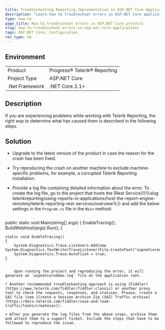 ```yaml
---
title: Troubleshooting Reporting Implementation in ASP.NET Core Application
description: "Learn how to troubleshoot errors in ASP.NET Core applications when crashing."
type: how-to
page_title: How to troubleshoot errors in ASP.NET Core projects
slug: how-to-troubleshoot-errors-in-asp-net-core-applications
tags: ASP.NET Core, Configuration
res_type: kb
---
```


## Environment

<table>
	<tr>
		<td>Product</td>
		<td>Progress® Telerik® Reporting</td>
	</tr>
	<tr>
		<td>Project Type</td>
		<td>ASP.NET Core</td>
	</tr>
	<tr>
		<td>.Net Framework</td>
		<td>.NET Core 2.1+</td>
	</tr>
</table>


## Description

If you are experiencing problems while working with Telerik Reporting, the right way to determine what has caused them is described in the following steps.

## Solution

* Upgrade to the latest version of the product in case the reason for the crash has been fixed.
* Try reproducing the crash on another machine to exclude machine-specific problems, for example, a corrupted Telerik Reporting installation.
* Provide a log file containing detailed information about the error. To create the log file, go to the project that hosts the [Rest Service]({%slug telerikreporting/using-reports-in-applications/host-the-report-engine-remotely/telerik-reporting-rest-services/overview%}) and add the below settings in the `Program.cs` file in the `Main` method:

	````CSharp
public static void Main(string[] args)
	{
		EnableTracing();
		BuildWebHost(args).Run();
	}

	static void EnableTracing()
	{
		System.Diagnostics.Trace.Listeners.Add(new System.Diagnostics.TextWriterTraceListener(File.CreateText("aspnetcoredemo.log")));
		System.Diagnostics.Trace.AutoFlush = true;
	}
````

	Upon running the project and reproducing the error, it will generate an `aspnetcoredemo.log` file at the application root.

* Another recommended troubleshooting approach is using [Fiddler](https://www.telerik.com/fiddler/fiddler-classic) or another proxy tool to check the requests, responses, and statuses. Please, create a SAZ file (see [Create a Session Archive Zip (SAZ) Traffic archive](https://docs.telerik.com/fiddler/save-and-load-traffic/tasks/createsaz)).

> After you generate the log files from the above steps, archive them and attach them to a support ticket. Include the steps that have to be followed to reproduce the issue.

